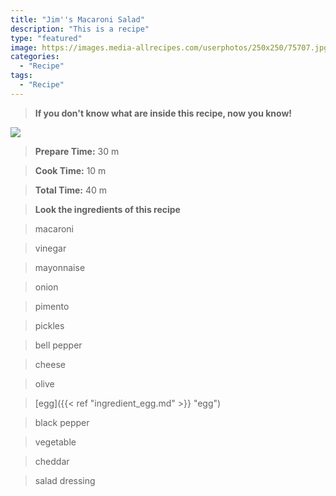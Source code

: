 ```yaml
---
title: "Jim''s Macaroni Salad"
description: "This is a recipe"
type: "featured"
image: https://images.media-allrecipes.com/userphotos/250x250/75707.jpg
categories: 
  - "Recipe"
tags: 
  - "Recipe"
---
```



>**If you don't know what are inside this recipe, now you know!**

![](../images/Recipes-Banner.jpg)
> **Prepare Time:** 30 m


> **Cook Time:** 10 m


> **Total Time:** 40 m

> **Look the ingredients of this recipe**

> macaroni

> vinegar

> mayonnaise

> onion

> pimento

> pickles

> bell pepper

> cheese

> olive

> [egg]({{< ref "ingredient_egg.md" >}} "egg")

> black pepper

> vegetable

> cheddar

> salad dressing

